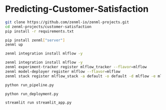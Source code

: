 # Predicting-Customer-Satisfaction

```bash
git clone https://github.com/zenml-io/zenml-projects.git
cd zenml-projects/customer-satisfaction
pip install -r requirements.txt
```

```bash
pip install zenml["server"]
zenml up
```

```bash
zenml integration install mlflow -y
```

```bash
zenml integration install mlflow -y
zenml experiment-tracker register mlflow_tracker --flavor=mlflow
zenml model-deployer register mlflow --flavor=mlflow
zenml stack register mlflow_stack -a default -o default -d mlflow -e mlflow_tracker --set
```

```bash
python run_pipeline.py
```

```bash
python run_deployment.py
```

```bash
streamlit run streamlit_app.py
```
